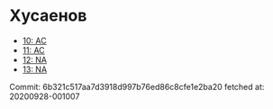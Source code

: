 # Хусаенов
- [10: AC](10.md)
- [11: AC](11.md)
- [12: NA](12.md)
- [13: NA](13.md)

Commit: 6b321c517aa7d3918d997b76ed86c8cfe1e2ba20
 fetched at: 20200928-001007
